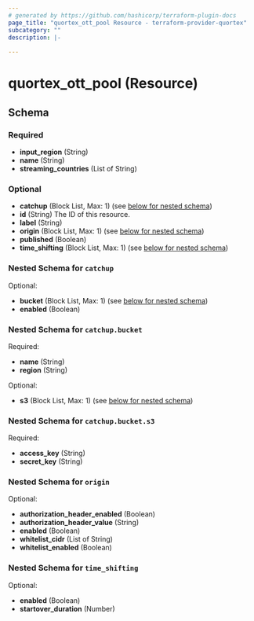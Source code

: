 ```yaml
---
# generated by https://github.com/hashicorp/terraform-plugin-docs
page_title: "quortex_ott_pool Resource - terraform-provider-quortex"
subcategory: ""
description: |-
  
---
```


# quortex_ott_pool (Resource)





<!-- schema generated by tfplugindocs -->
## Schema

### Required

- **input_region** (String)
- **name** (String)
- **streaming_countries** (List of String)

### Optional

- **catchup** (Block List, Max: 1) (see [below for nested schema](#nestedblock--catchup))
- **id** (String) The ID of this resource.
- **label** (String)
- **origin** (Block List, Max: 1) (see [below for nested schema](#nestedblock--origin))
- **published** (Boolean)
- **time_shifting** (Block List, Max: 1) (see [below for nested schema](#nestedblock--time_shifting))

<a id="nestedblock--catchup"></a>
### Nested Schema for `catchup`

Optional:

- **bucket** (Block List, Max: 1) (see [below for nested schema](#nestedblock--catchup--bucket))
- **enabled** (Boolean)

<a id="nestedblock--catchup--bucket"></a>
### Nested Schema for `catchup.bucket`

Required:

- **name** (String)
- **region** (String)

Optional:

- **s3** (Block List, Max: 1) (see [below for nested schema](#nestedblock--catchup--bucket--s3))

<a id="nestedblock--catchup--bucket--s3"></a>
### Nested Schema for `catchup.bucket.s3`

Required:

- **access_key** (String)
- **secret_key** (String)




<a id="nestedblock--origin"></a>
### Nested Schema for `origin`

Optional:

- **authorization_header_enabled** (Boolean)
- **authorization_header_value** (String)
- **enabled** (Boolean)
- **whitelist_cidr** (List of String)
- **whitelist_enabled** (Boolean)


<a id="nestedblock--time_shifting"></a>
### Nested Schema for `time_shifting`

Optional:

- **enabled** (Boolean)
- **startover_duration** (Number)


